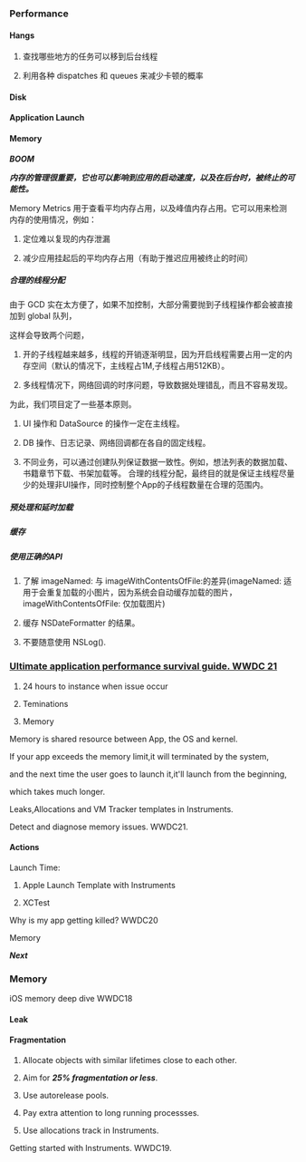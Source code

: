 ### Performance

#### Hangs

1. 查找哪些地方的任务可以移到后台线程

2. 利用各种 dispatches 和 queues 来减少卡顿的概率

#### Disk
#### Application Launch
#### Memory

***BOOM***

***内存的管理很重要，它也可以影响到应用的启动速度，以及在后台时，被终止的可能性。***

Memory  Metrics  用于查看平均内存占用，以及峰值内存占⽤。它可以用来检测内存的使用情况，例如：

1. 定位难以复现的内存泄漏

2. 减少应⽤挂起后的平均内存占用（有助于推迟应用被终止的时间）  

##### 合理的线程分配

由于 GCD 实在太方便了，如果不加控制，大部分需要抛到子线程操作都会被直接加到 global 队列，

这样会导致两个问题，

1. 开的子线程越来越多，线程的开销逐渐明显，因为开启线程需要占用一定的内存空间（默认的情况下，主线程占1M,子线程占用512KB）。

2. 多线程情况下，网络回调的时序问题，导致数据处理错乱，而且不容易发现。

为此，我们项目定了一些基本原则。

1. UI 操作和 DataSource 的操作一定在主线程。

2. DB 操作、日志记录、网络回调都在各自的固定线程。

3. 不同业务，可以通过创建队列保证数据一致性。例如，想法列表的数据加载、书籍章节下载、书架加载等。
合理的线程分配，最终目的就是保证主线程尽量少的处理非UI操作，同时控制整个App的子线程数量在合理的范围内。


##### 预处理和延时加载

##### 缓存

##### 使用正确的API

1. 了解 imageNamed: 与 imageWithContentsOfFile:的差异(imageNamed: 适用于会重复加载的小图片，因为系统会自动缓存加载的图片，imageWithContentsOfFile: 仅加载图片)

2. 缓存 NSDateFormatter 的结果。

3. 不要随意使用 NSLog().

### [Ultimate application performance survival guide. WWDC 21](https://mp.weixin.qq.com/s/UEh7JFtH3M0tiQrxKZywWA)

1. 24 hours to instance when issue occur

2. Teminations

3. Memory

Memory is shared resource between App, the OS and kernel.

If your app exceeds the memory limit,it will terminated by the system,

and the next time the user goes to launch it,it'll launch from the beginning,

which takes much longer.

Leaks,Allocations and VM Tracker templates in Instruments. 

Detect and diagnose memory issues.  WWDC21.


#### Actions

Launch Time:

1. Apple Launch Template with Instruments

2. XCTest

Why is my app getting killed? WWDC20

Memory

***Next***

###  Memory

iOS memory deep dive    WWDC18

#### Leak

#### Fragmentation

1. Allocate objects with similar lifetimes close to each other.

2. Aim for ***25% fragmentation or less***.

3. Use autorelease pools.

4. Pay extra attention to long running processses.

5. Use allocations track in Instruments.

Getting started with Instruments. WWDC19.


 